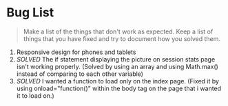 # Bug List

> Make a list of the things that don't work as expected. Keep a list of things that you have fixed and try to document how you solved them.

1. Responsive design for phones and tablets
2. *SOLVED* The if statement displaying the picture on session stats page isn't working properly. (Solved by using an array and using Math.max() instead of comparing to each other variable)
3. *SOLVED* I wanted a function to load only on the index page. (Fixed it by using onload="function()" within the body tag on the page that i wanted it to load on.)